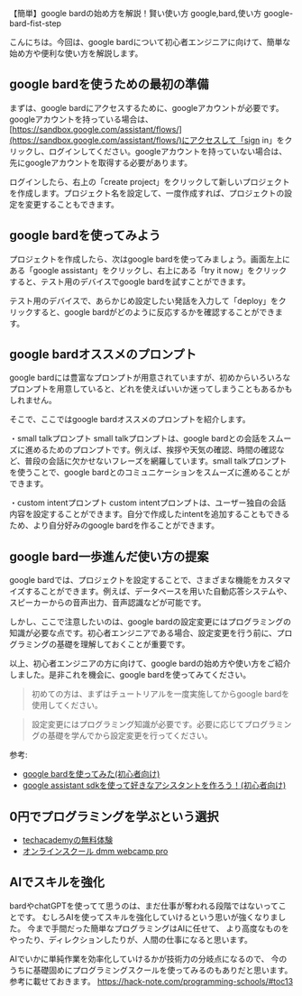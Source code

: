 【簡単】google bardの始め方を解説！賢い使い方
google,bard,使い方
google-bard-fist-step

こんにちは。今回は、google bardについて初心者エンジニアに向けて、簡単な始め方や便利な使い方を解説します。

## google bardを使うための最初の準備

まずは、google bardにアクセスするために、googleアカウントが必要です。googleアカウントを持っている場合は、[https://sandbox.google.com/assistant/flows/](https://sandbox.google.com/assistant/flows/)にアクセスして「sign in」をクリックし、ログインしてください。googleアカウントを持っていない場合は、先にgoogleアカウントを取得する必要があります。

ログインしたら、右上の「create project」をクリックして新しいプロジェクトを作成します。プロジェクト名を設定して、一度作成すれば、プロジェクトの設定を変更することもできます。

## google bardを使ってみよう

プロジェクトを作成したら、次はgoogle bardを使ってみましょう。画面左上にある「google assistant」をクリックし、右上にある「try it now」をクリックすると、テスト用のデバイスでgoogle bardを試すことができます。

テスト用のデバイスで、あらかじめ設定したい発話を入力して「deploy」をクリックすると、google bardがどのように反応するかを確認することができます。

## google bardオススメのプロンプト

google bardには豊富なプロンプトが用意されていますが、初めからいろいろなプロンプトを用意していると、どれを使えばいいか迷ってしまうこともあるかもしれません。

そこで、ここではgoogle bardオススメのプロンプトを紹介します。

・small talkプロンプト
small talkプロンプトは、google bardとの会話をスムーズに進めるためのプロンプトです。例えば、挨拶や天気の確認、時間の確認など、普段の会話に欠かせないフレーズを網羅しています。small talkプロンプトを使うことで、google bardとのコミュニケーションをスムーズに進めることができます。

・custom intentプロンプト
custom intentプロンプトは、ユーザー独自の会話内容を設定することができます。自分で作成したintentを追加することもできるため、より自分好みのgoogle bardを作ることができます。

## google bard一歩進んだ使い方の提案

google bardでは、プロジェクトを設定することで、さまざまな機能をカスタマイズすることができます。例えば、データベースを用いた自動応答システムや、スピーカーからの音声出力、音声認識などが可能です。

しかし、ここで注意したいのは、google bardの設定変更にはプログラミングの知識が必要な点です。初心者エンジニアである場合、設定変更を行う前に、プログラミングの基礎を理解しておくことが重要です。

以上、初心者エンジニアの方に向けて、google bardの始め方や使い方をご紹介しました。是非これを機会に、google bardを使ってみてください。

>初めての方は、まずはチュートリアルを一度実施してからgoogle bardを使用してください。

>設定変更にはプログラミング知識が必要です。必要に応じてプログラミングの基礎を学んでから設定変更を行ってください。

参考:
- [google bardを使ってみた(初心者向け)](https://qiita.com/rockhopper-penguin/items/a24c6b4e16dd6c81d457)
- [google assistant sdkを使って好きなアシスタントを作ろう！(初心者向け)](https://qiita.com/moranagape/items/d3d2f284d3fbba4cb560)

## 0円でプログラミングを学ぶという選択
- [techacademyの無料体験](//af.moshimo.com/af/c/click?a_id=2612475&amp;p_id=1555&amp;pc_id=2816&amp;pl_id=22706&amp;url=https%3a%2f%2ftechacademy.jp%2fhtmlcss-trial%3futm_source%3dmoshimo%26utm_medium%3daffiliate%26utm_campaign%3dtextad)
- [オンラインスクール dmm webcamp pro](//af.moshimo.com/af/c/click?a_id=2612482&amp;p_id=1363&amp;pc_id=2297&amp;pl_id=39999&amp;guid=on)

## AIでスキルを強化
bardやchatGPTを使ってて思うのは、まだ仕事が奪われる段階ではないってことです。
むしろAIを使ってスキルを強化していけるという思いが強くなりました。
今まで手間だった簡単なプログラミングはAIに任せて、
より高度なものをやったり、ディレクションしたりが、人間の仕事になると思います。

AIでいかに単純作業を効率化していけるかが技術力の分岐点になるので、
今のうちに基礎固めにプログラミングスクールを使ってみるのもありだと思います。
参考に載せておきます。
https://hack-note.com/programming-schools/#toc13

